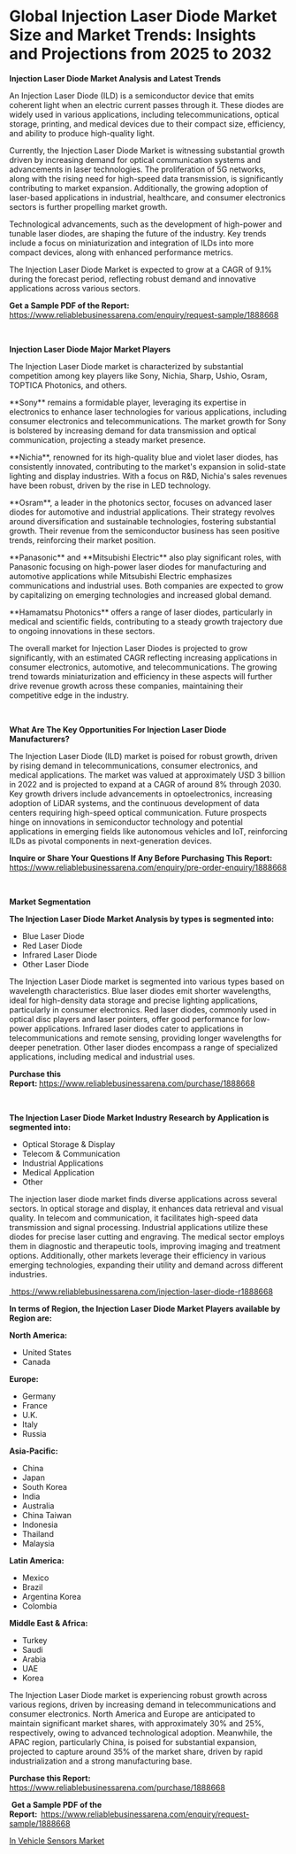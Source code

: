 <p><h1>Global Injection Laser Diode Market Size and Market Trends: Insights and Projections from 2025 to 2032</h1></p><p><strong>Injection Laser Diode Market Analysis and Latest Trends</strong></p>
<p><p>An Injection Laser Diode (ILD) is a semiconductor device that emits coherent light when an electric current passes through it. These diodes are widely used in various applications, including telecommunications, optical storage, printing, and medical devices due to their compact size, efficiency, and ability to produce high-quality light. </p><p>Currently, the Injection Laser Diode Market is witnessing substantial growth driven by increasing demand for optical communication systems and advancements in laser technologies. The proliferation of 5G networks, along with the rising need for high-speed data transmission, is significantly contributing to market expansion. Additionally, the growing adoption of laser-based applications in industrial, healthcare, and consumer electronics sectors is further propelling market growth.</p><p>Technological advancements, such as the development of high-power and tunable laser diodes, are shaping the future of the industry. Key trends include a focus on miniaturization and integration of ILDs into more compact devices, along with enhanced performance metrics. </p><p>The Injection Laser Diode Market is expected to grow at a CAGR of 9.1% during the forecast period, reflecting robust demand and innovative applications across various sectors.</p></p>
<p><strong>Get a Sample PDF of the Report:&nbsp;</strong> <a href="https://www.reliablebusinessarena.com/enquiry/request-sample/1888668?utm_campaign=3118&utm_medium=2&utm_source=Github&utm_content=ia&utm_term=06042025&utm_id=injection-laser-diode">https://www.reliablebusinessarena.com/enquiry/request-sample/1888668</a></p>
<p>&nbsp;</p>
<p><strong>Injection Laser Diode Major Market Players</strong></p>
<p><p>The Injection Laser Diode market is characterized by substantial competition among key players like Sony, Nichia, Sharp, Ushio, Osram, TOPTICA Photonics, and others. </p><p>**Sony** remains a formidable player, leveraging its expertise in electronics to enhance laser technologies for various applications, including consumer electronics and telecommunications. The market growth for Sony is bolstered by increasing demand for data transmission and optical communication, projecting a steady market presence.</p><p>**Nichia**, renowned for its high-quality blue and violet laser diodes, has consistently innovated, contributing to the market's expansion in solid-state lighting and display industries. With a focus on R&D, Nichia's sales revenues have been robust, driven by the rise in LED technology. </p><p>**Osram**, a leader in the photonics sector, focuses on advanced laser diodes for automotive and industrial applications. Their strategy revolves around diversification and sustainable technologies, fostering substantial growth. Their revenue from the semiconductor business has seen positive trends, reinforcing their market position.</p><p>**Panasonic** and **Mitsubishi Electric** also play significant roles, with Panasonic focusing on high-power laser diodes for manufacturing and automotive applications while Mitsubishi Electric emphasizes communications and industrial uses. Both companies are expected to grow by capitalizing on emerging technologies and increased global demand.</p><p>**Hamamatsu Photonics** offers a range of laser diodes, particularly in medical and scientific fields, contributing to a steady growth trajectory due to ongoing innovations in these sectors.</p><p>The overall market for Injection Laser Diodes is projected to grow significantly, with an estimated CAGR reflecting increasing applications in consumer electronics, automotive, and telecommunications. The growing trend towards miniaturization and efficiency in these aspects will further drive revenue growth across these companies, maintaining their competitive edge in the industry.</p></p>
<p>&nbsp;</p>
<p><strong>What Are The Key Opportunities For Injection Laser Diode Manufacturers?</strong></p>
<p><p>The Injection Laser Diode (ILD) market is poised for robust growth, driven by rising demand in telecommunications, consumer electronics, and medical applications. The market was valued at approximately USD 3 billion in 2022 and is projected to expand at a CAGR of around 8% through 2030. Key growth drivers include advancements in optoelectronics, increasing adoption of LiDAR systems, and the continuous development of data centers requiring high-speed optical communication. Future prospects hinge on innovations in semiconductor technology and potential applications in emerging fields like autonomous vehicles and IoT, reinforcing ILDs as pivotal components in next-generation devices.</p></p>
<p><strong>Inquire or Share Your Questions If Any Before Purchasing This Report:</strong> <a href="https://www.reliablebusinessarena.com/enquiry/pre-order-enquiry/1888668?utm_campaign=3118&utm_medium=2&utm_source=Github&utm_content=ia&utm_term=06042025&utm_id=injection-laser-diode">https://www.reliablebusinessarena.com/enquiry/pre-order-enquiry/1888668</a></p>
<p>&nbsp;</p>
<p><strong>Market Segmentation</strong></p>
<p><strong>The Injection Laser Diode Market Analysis by types is segmented into:</strong></p>
<p><ul><li>Blue Laser Diode</li><li>Red Laser Diode</li><li>Infrared Laser Diode</li><li>Other Laser Diode</li></ul></p>
<p><p>The Injection Laser Diode market is segmented into various types based on wavelength characteristics. Blue laser diodes emit shorter wavelengths, ideal for high-density data storage and precise lighting applications, particularly in consumer electronics. Red laser diodes, commonly used in optical disc players and laser pointers, offer good performance for low-power applications. Infrared laser diodes cater to applications in telecommunications and remote sensing, providing longer wavelengths for deeper penetration. Other laser diodes encompass a range of specialized applications, including medical and industrial uses.</p></p>
<p><strong>Purchase this Report:&nbsp;</strong><a href="https://www.reliablebusinessarena.com/purchase/1888668?utm_campaign=3118&utm_medium=2&utm_source=Github&utm_content=ia&utm_term=06042025&utm_id=injection-laser-diode">https://www.reliablebusinessarena.com/purchase/1888668</a></p>
<p>&nbsp;</p>
<p><strong>The Injection Laser Diode Market Industry Research by Application is segmented into:</strong></p>
<p><ul><li>Optical Storage & Display</li><li>Telecom & Communication</li><li>Industrial Applications</li><li>Medical Application</li><li>Other</li></ul></p>
<p><p>The injection laser diode market finds diverse applications across several sectors. In optical storage and display, it enhances data retrieval and visual quality. In telecom and communication, it facilitates high-speed data transmission and signal processing. Industrial applications utilize these diodes for precise laser cutting and engraving. The medical sector employs them in diagnostic and therapeutic tools, improving imaging and treatment options. Additionally, other markets leverage their efficiency in various emerging technologies, expanding their utility and demand across different industries.</p></p>
<p><a href="https://www.reliablebusinessarena.com/injection-laser-diode-r1888668?utm_campaign=3118&utm_medium=2&utm_source=Github&utm_content=ia&utm_term=06042025&utm_id=injection-laser-diode">&nbsp;https://www.reliablebusinessarena.com/injection-laser-diode-r1888668</a></p>
<p><strong>In terms of Region, the Injection Laser Diode Market Players available by Region are:</strong></p>
<p>
    <p> <strong> North America: </strong>
        <ul>
            <li>United States</li>
            <li>Canada</li>
        </ul>
        </p> 
    <p> <strong> Europe: </strong>
        <ul>
            <li>Germany</li>
            <li>France</li>
            <li>U.K.</li>
            <li>Italy</li>
            <li>Russia</li>
        </ul>
        </p> 
    <p> <strong> Asia-Pacific: </strong>
        <ul>
            <li>China</li>
            <li>Japan</li>
            <li>South Korea</li>
            <li>India</li>
            <li>Australia</li>
            <li>China Taiwan</li>
            <li>Indonesia</li>
            <li>Thailand</li>
            <li>Malaysia</li>
        </ul>
        </p> 
    <p> <strong> Latin America: </strong>
        <ul>
            <li>Mexico</li>
            <li>Brazil</li>
            <li>Argentina Korea</li>
            <li>Colombia</li>
        </ul>
        </p> 
    <p> <strong> Middle East & Africa: </strong>
        <ul>
            <li>Turkey</li>
            <li>Saudi</li>
            <li>Arabia</li>
            <li>UAE</li>
            <li>Korea</li>
        </ul>
    </p>
    </p>
<p><p>The Injection Laser Diode market is experiencing robust growth across various regions, driven by increasing demand in telecommunications and consumer electronics. North America and Europe are anticipated to maintain significant market shares, with approximately 30% and 25%, respectively, owing to advanced technological adoption. Meanwhile, the APAC region, particularly China, is poised for substantial expansion, projected to capture around 35% of the market share, driven by rapid industrialization and a strong manufacturing base.</p></p>
<p><strong>Purchase this Report: </strong><a href="https://www.reliablebusinessarena.com/purchase/1888668?utm_campaign=3118&utm_medium=2&utm_source=Github&utm_content=ia&utm_term=06042025&utm_id=injection-laser-diode">https://www.reliablebusinessarena.com/purchase/1888668</a></p>
<p>&nbsp;<strong>Get a Sample PDF of the Report:&nbsp;&nbsp;</strong><a href="https://www.reliablebusinessarena.com/enquiry/request-sample/1888668?utm_campaign=3118&utm_medium=2&utm_source=Github&utm_content=ia&utm_term=06042025&utm_id=injection-laser-diode">https://www.reliablebusinessarena.com/enquiry/request-sample/1888668</a></p>
<p><strong></strong></p>
<p><p><a href="https://github.com/felishtimoti/Market-Research-Report-List-1/blob/main/in-vehicle-sensors-market.md?utm_campaign=3118&utm_medium=2&utm_source=Github&utm_content=ia&utm_term=06042025&utm_id=injection-laser-diode">In Vehicle Sensors Market</a></p></p>
